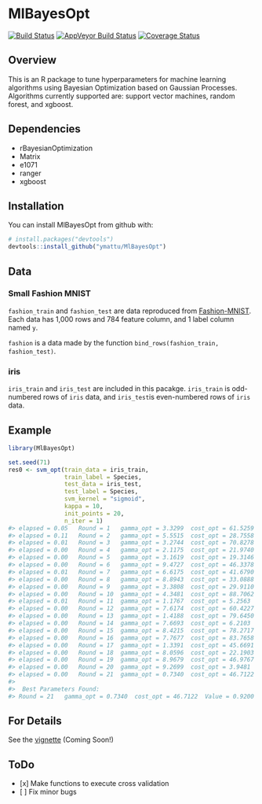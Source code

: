 
<!-- README.md is generated from README.Rmd. Please edit that file -->
MlBayesOpt
==========

[![Build Status](https://travis-ci.org/ymattu/MlBayesOpt.svg?branch=master)](https://travis-ci.org/ymattu/MlBayesOpt) [![AppVeyor Build Status](https://ci.appveyor.com/api/projects/status/github/ymattu/MlBayesOpt?branch=master&svg=true)](https://ci.appveyor.com/project/ymattu/MlBayesOpt) [![Coverage Status](https://img.shields.io/codecov/c/github/ymattu/MlBayesOpt/master.svg)](https://codecov.io/github/ymattu/MlBayesOpt?branch=master)

Overview
--------

This is an R package to tune hyperparameters for machine learning algorithms using Bayesian Optimization based on Gaussian Processes. Algorithms currently supported are: support vector machines, random forest, and xgboost.

Dependencies
------------

-   rBayesianOptimization
-   Matrix
-   e1071
-   ranger
-   xgboost

Installation
------------

You can install MlBayesOpt from github with:

``` r
# install.packages("devtools")
devtools::install_github("ymattu/MlBayesOpt")
```

Data
----

### Small Fashion MNIST

`fashion_train` and `fashion_test` are data reproduced from [Fashion-MNIST](https://github.com/zalandoresearch/fashion-mnist). Each data has 1,000 rows and 784 feature column, and 1 label column named `y`.

`fashion` is a data made by the function `bind_rows(fashion_train, fashion_test)`.

### iris

`iris_train` and `iris_test` are included in this pacakge. `iris_train` is odd-numbered rows of `iris` data, and `iris_test`is even-numbered rows of `iris` data.

Example
-------

``` r
library(MlBayesOpt)

set.seed(71)
res0 <- svm_opt(train_data = iris_train,
                train_label = Species,
                test_data = iris_test,
                test_label = Species,
                svm_kernel = "sigmoid",
                kappa = 10,
                init_points = 20,
                n_iter = 1)
#> elapsed = 0.05   Round = 1   gamma_opt = 3.3299  cost_opt = 61.5259  Value = 0.8267 
#> elapsed = 0.11   Round = 2   gamma_opt = 5.5515  cost_opt = 28.7558  Value = 0.8267 
#> elapsed = 0.01   Round = 3   gamma_opt = 3.2744  cost_opt = 70.8278  Value = 0.8267 
#> elapsed = 0.00   Round = 4   gamma_opt = 2.1175  cost_opt = 21.9740  Value = 0.8533 
#> elapsed = 0.00   Round = 5   gamma_opt = 3.1619  cost_opt = 19.3146  Value = 0.8133 
#> elapsed = 0.00   Round = 6   gamma_opt = 9.4727  cost_opt = 46.3378  Value = 0.8133 
#> elapsed = 0.01   Round = 7   gamma_opt = 6.6175  cost_opt = 41.6790  Value = 0.8133 
#> elapsed = 0.00   Round = 8   gamma_opt = 8.8943  cost_opt = 33.0888  Value = 0.8133 
#> elapsed = 0.00   Round = 9   gamma_opt = 3.3808  cost_opt = 29.9110  Value = 0.8133 
#> elapsed = 0.00   Round = 10  gamma_opt = 4.3481  cost_opt = 88.7062  Value = 0.8133 
#> elapsed = 0.01   Round = 11  gamma_opt = 1.1767  cost_opt = 5.2563   Value = 0.8800 
#> elapsed = 0.00   Round = 12  gamma_opt = 7.6174  cost_opt = 60.4227  Value = 0.8133 
#> elapsed = 0.00   Round = 13  gamma_opt = 1.4188  cost_opt = 79.6450  Value = 0.8800 
#> elapsed = 0.00   Round = 14  gamma_opt = 7.6693  cost_opt = 6.2103   Value = 0.8000 
#> elapsed = 0.00   Round = 15  gamma_opt = 8.4215  cost_opt = 78.2717  Value = 0.8133 
#> elapsed = 0.00   Round = 16  gamma_opt = 7.7677  cost_opt = 83.7658  Value = 0.8133 
#> elapsed = 0.00   Round = 17  gamma_opt = 1.3391  cost_opt = 45.6691  Value = 0.8933 
#> elapsed = 0.00   Round = 18  gamma_opt = 8.0596  cost_opt = 22.1903  Value = 0.8133 
#> elapsed = 0.00   Round = 19  gamma_opt = 8.9679  cost_opt = 46.9767  Value = 0.8133 
#> elapsed = 0.00   Round = 20  gamma_opt = 9.2699  cost_opt = 3.9481   Value = 0.8000 
#> elapsed = 0.00   Round = 21  gamma_opt = 0.7340  cost_opt = 46.7122  Value = 0.9200 
#> 
#>  Best Parameters Found: 
#> Round = 21   gamma_opt = 0.7340  cost_opt = 46.7122  Value = 0.9200
```

For Details
-----------

See the [vignette](https://ymattu.github.io/MlBayesOpt/articles/MlBayesOpt.html) (Coming Soon!)

ToDo
----

-   \[x\] Make functions to execute cross validation
-   \[ \] Fix minor bugs
